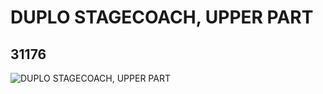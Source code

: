 # DUPLO STAGECOACH, UPPER PART
## 31176
![DUPLO STAGECOACH, UPPER PART](https://lc-www-live-s.legocdn.com/media/bricks/5/2/4112109.jpg)
